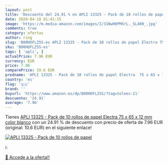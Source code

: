 ```yaml
---
layout: post
title: 'Descuento del 24.91 % en APLI 13325 - Pack de 10 rollos de papel '
date: 2020-04-18 01:41:15
image: 'https://m.media-amazon.com/images/I/31NwH0PMXrL._SL400_.jpg'
comments: true
category: ofertas
author: ring
slug: 'B00HOFLZ5S-es APLI 13325 - Pack de 10 rollos de papel Electra 75 x 65 x...'
sku: 'B00HOFLZ5S-es'
tags: [ 'apli', ]
actualPrice: 7.96 EUR
currency: EUR
price: 7.96
comparePrice: 10.6 EUR
prodname: 'APLI 13325 - Pack de 10 rollos de papel Electra  75 x 65 x 12 mm  color blanco'
country: 'es'
flag: '🇪🇸'
brand: ''
buyurl: 'https://www.amazon.es/dp/B00HOFLZ5S/?tag=tolees-21'
descuento: '24.91'
average: '7.96'
---
```


Tienes [APLI 13325 - Pack de 10 rollos de papel Electra  75 x 65 x 12 mm  color blanco](https://www.amazon.es/dp/B00HOFLZ5S/?tag=tolees-21) con un 24.91 % de descuento con precio de oferta de 7.96 EUR (original: 10.6 EUR) en el siguiente enlace!

[![APLI 13325 - Pack de 10 rollos de papel ](https://m.media-amazon.com/images/I/31NwH0PMXrL._SL400_.jpg)](https://www.amazon.es/dp/B00HOFLZ5S/?tag=tolees-21)

ℹ️:


[🛒 Accede a la oferta!!](https://www.amazon.es/dp/B00HOFLZ5S/?tag=tolees-21)
